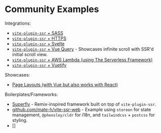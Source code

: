 # Community Examples

Integrations:
 - [`vite-plugin-ssr` + SASS](https://github.com/brillout/vite-plugin-ssr-sass)
 - [`vite-plugin-ssr` + HTTPS](https://github.com/aral/vite-plugin-ssr-with-tls)
 - [`vite-plugin-ssr` + Svelte](https://github.com/aral/vite-plugin-ssr-svelte)
 - [`vite-plugin-ssr` + Vue Query](https://github.com/wobsoriano/vite-plugin-ssr-vue-query) - Showcases infinite scroll with SSR'd initial scroll view.
 - [`vite-plugin-ssr` + AWS Lambda (using The Serverless Framework)](https://github.com/jamesladd/aws-vite-ssr)
 - [`vite-plugin-ssr` + Vuetify](https://github.com/jamesladd/aws-vite-ssr-vuetify)

Showcases:
 - [Page Layouts (with Vue but also works with React)](https://github.com/DoubleJ-G/vite-plugin-ssr-layouts)

Boilerplates/Frameworks:
 - [Superfly](https://github.com/deckchairlabs/superfly) - Remix-inspired framework built on top of `vite-plugin-ssr`.
 - [github.com/mate-h/vite-ssr-web](https://github.com/mate-h/vite-ssr-web) - Example using `storeon` for state management, `@phensley/cldr` for i18n, and `tailwindcss` + `postcss` for styling.
 - []
